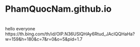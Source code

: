 # PhamQuocNam.github.io
#
<!DOCTYPE html>
<html>
<head>



  
</head>

<body>
<div>hello everyone</div>
https://th.bing.com/th/id/OIP.N36USlQHAy6Rtud_JAclQQHaHa?w=159&h=180&c=7&r=0&o=5&pid=1.7
</body>
  
</html>
